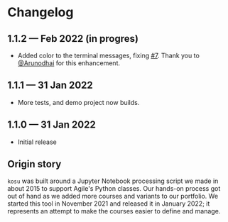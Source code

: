 # Changelog

## 1.1.2 &mdash; Feb 2022 (in progres)

- Added color to the terminal messages, fixing [#7](https://github.com/agile-geoscience/kosu/issues/7). Thank you to [@Arunodhai](https://github.com/Arunodhai) for this enhancement.

## 1.1.1 &mdash; 31 Jan 2022

- More tests, and demo project now builds.

## 1.1.0 &mdash; 31 Jan 2022

- Initial release

## Origin story

`kosu` was built around a Jupyter Notebook processing script we made in about 2015 to support Agile's Python classes. Our hands-on process got out of hand as we added more courses and variants to our portfolio. We started this tool in November 2021 and released it in January 2022; it represents an attempt to make the courses easier to define and manage.
